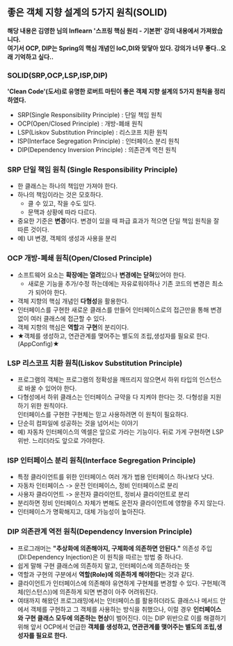 ## 좋은 객체 지향 설계의 5가지 원칙(SOLID)
**해당 내용은 김영한 님의 Inflearn '스프링 핵심 원리 - 기본편' 강의 내용에서 가져왔습니다.**  
**여기서 OCP, DIP는 Spring의 핵심 개념인 IoC,DI와 맞닿아 있다. 강의가 너무 좋다..오래 기억하고 싶다..**

### SOLID(SRP,OCP,LSP,ISP,DIP)
**'Clean Code'(도서)로 유명한 로버트 마틴이 좋은 객체 지향 설계의 5가지 원칙을 정리하였다.**
- SRP(Single Responsibility Principle) : 단일 책임 원칙
- OCP(Open/Closed Principle) : 개방-폐쇄 원칙
- LSP(Liskov Substitution Principle) : 리스코프 치환 원칙
- ISP(Interface Segregation Principle) : 인터페이스 분리 원칙
- DIP(Dependency Inversion Principle) : 의존관계 역전 원칙

### SRP 단일 책임 원칙 (Single Responsibility Principle)
- 한 클래스는 하나의 책임만 가져야 한다.
- 하나의 책임이라는 것은 모호하다.
    - 클 수 있고, 작을 수도 있다.
    - 문맥과 상황에 따라 다르다.
- 중요한 기준은 **변경**이다. 변경이 있을 때 파급 효과가 적으면 단일 책임 원칙을 잘 따른 것이다.
- 예) UI 변경, 객체의 생성과 사용을 분리

### OCP 개방-폐쇄 원칙(Open/Closed Principle)
- 소프트웨어 요소는 **확장에는 열려**있으나 **변경에는 닫혀**있어야 한다.
    - 새로운 기능을 추가/수정 하는데에는 자유로워야하나 기존 코드의 변경은 최소가 되어야 한다.
- 객체 지향의 핵심 개념인 **다형성**을 활용한다.
- 인터페이스를 구현한 새로운 클래스를 만들어 인터페이스로의 접근만을 통해 변경없이 여러 클래스에 접근할 수 있다.
- 객체 지향의 핵심은 **역할**과 **구현**의 분리이다.
- ★객체를 생성하고, 연관관계를 맺어주는 별도의 조립,생성자를 필요로 한다.(AppConfig)★

### LSP 리스코프 치환 원칙(Liskov Substitution Principle)
- 프로그램의 객체는 프로그램의 정확성을 깨뜨리지 않으면서 하위 타입의 인스턴스로 바꿀 수 있어야 한다.
- 다형성에서 하위 클래스는 인터페이스 규약을 다 지켜야 한다는 것. 다형성을 지원하기 위한 원칙이다.  
인터페이스를 구현한 구현체는 믿고 사용하려면 이 원칙이 필요하다.
- 단순히 컴파일에 성공하는 것을 넘어서는 이야기
- 예) 자동차 인터페이스의 엑셀은 앞으로 가라는 기능이다. 뒤로 가게 구현하면 LSP 위반. 느리더라도 앞으로 가야한다.

### ISP 인터페이스 분리 원칙(Interface Segregation Principle)
- 특정 클라이언트를 위한 인터페이스 여러 개가 범용 인터페이스 하나보다 낫다.
- 자동차 인터페이스 -> 운전 인터페이스, 정비 인터페이스로 분리
- 사용자 클라이언트 -> 운전자 클라이언트, 정비사 클라이언트로 분리
- 분리하면 정비 인터페이스 자체가 변해도 운전자 클라이언트에 영향을 주지 않는다.
- 인터페이스가 명확해지고, 대체 가능성이 높아진다.

### DIP 의존관계 역전 원칙(Dependency Inversion Principle)
- 프로그래머는 **"추상화에 의존해야지, 구체화에 의존하면 안된다."** 의존성 주입(DI:Dependency Injection)은 이 원칙을 따르는 방법 중 하나다.
- 쉽게 말해 구현 클래스에 의존하지 말고, 인터페이스에 의존하라는 뜻
- 역할과 구현의 구분에서 **역할(Role)에 의존하게 해야한다**는 것과 같다. 
- 클라이언트가 인터페이스에 의존해야 유연하게 구현체를 변경할 수 있다. 구현체(객체(인스턴스))에 의존하게 되면 변경이 아주 어려워진다.
- 여태까지 해왔던 프로그래밍에서는 인터페이스를 활용하더라도 클래스나 메서드 안에서 객체를 구현하고 그 객체를 사용하는 방식을 취했으나, 이럴 경우 **인터페이스와 구현 클래스 모두에 의존하는 현상**이 벌어진다. 이는 DIP 위반으로 이를 해결하기 위해 앞서 OCP에서 언급한 **객체를 생성하고, 연관관계를 맺어주는 별도의 조립,생성자를 필요로 한다.**



